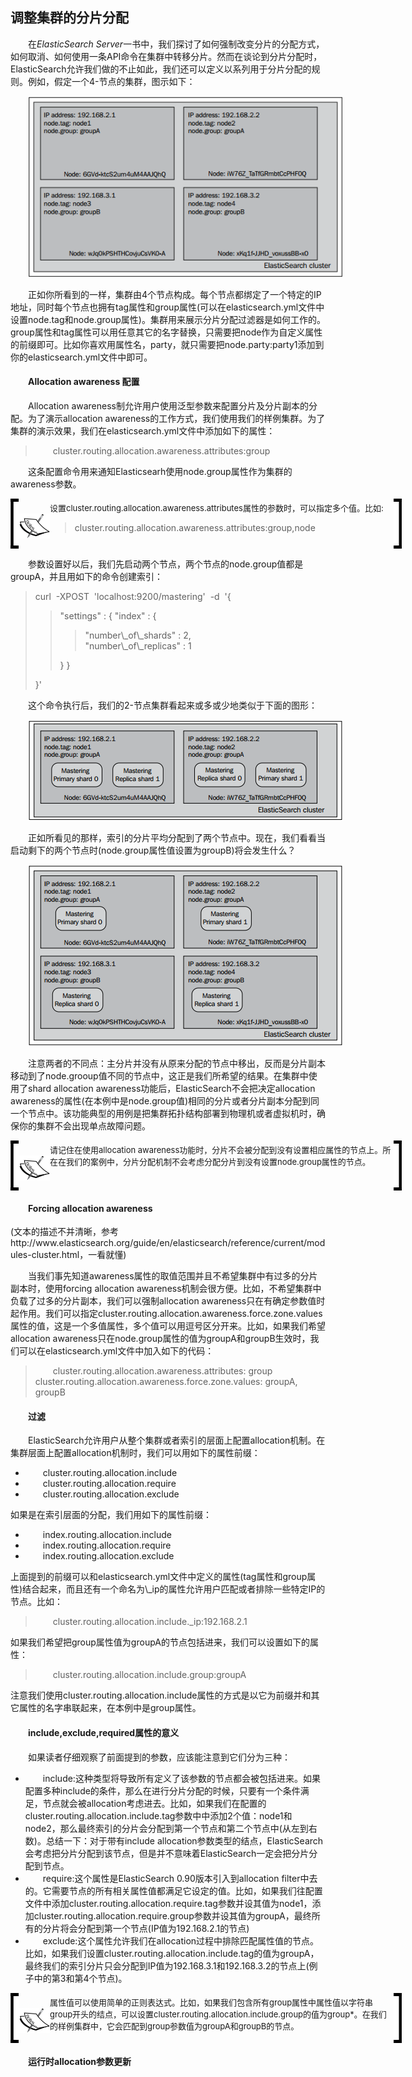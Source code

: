 ## 调整集群的分片分配

<div style="text-indent:2em;">
    <p>在<i>ElasticSearch Server</i>一书中，我们探讨了如何强制改变分片的分配方式，如何取消、如何使用一条API命令在集群中转移分片。然而在谈论到分片分配时，ElasticSearch允许我们做的不止如此，我们还可以定义以系列用于分片分配的规则。例如，假定一个4-节点的集群，图示如下：</p>
    <center><img src="../4_node.png"/></center>
<p>正如你所看到的一样，集群由4个节点构成。每个节点都绑定了一个特定的IP地址，同时每个节点也拥有tag属性和group属性(可以在elasticsearch.yml文件中设置node.tag和node.group属性)。集群用来展示分片分配过滤器是如何工作的。group属性和tag属性可以用任意其它的名字替换，只需要把node作为自定义属性的前缀即可。比如你喜欢用属性名，party，就只需要把node.party:party1添加到你的elasticsearch.yml文件中即可。</p>
<h4>Allocation awareness 配置</h4>
<p>Allocation awareness制允许用户使用泛型参数来配置分片及分片副本的分配。为了演示allocation awareness的工作方式，我们使用我们的样例集群。为了集群的演示效果，我们在elasticsearch.yml文件中添加如下的属性：
<blockquote>cluster.routing.allocation.awareness.attributes:group</blockquote>
</p>

<p>这条配置命令用来通知Elasticsearh使用node.group属性作为集群的awareness参数。</p>
<!--note structure -->
<div style="height:80px;width:650px;text-indent:0em;">
<div style="float:left;width:13px;height:100%; background:black;">
  <img src="../lm.png" height="70px" width="13px" style="margin-top:5px;"/>
</div>
<div style="float:left;width:50px;height:100%;position:relative;">
	<img src="../note.png" style="position:absolute; top:30%; "/>
</div>
<div style="float:left; width:550px;height:100%;">
	<p style="font-size:13px;margin-top:5px;">设置cluster.routing.allocation.awareness.attributes属性的参数时，可以指定多个值。比如:
	<blockquote>cluster.routing.allocation.awareness.attributes:group,node </blockquote>
	</p>
</div>
<div style="float:left;width:13px;height:100%;background:black;">
  <img src="../rm.png" height="70px" width="13px" style="margin-top:5px;"/>
</div>
</div> <!-- end of note structure -->

<p>参数设置好以后，我们先启动两个节点，两个节点的node.group值都是groupA，并且用如下的命令创建索引：
<blockquote style="text-indent:0em;">
curl&nbsp; -XPOST&nbsp; 'localhost:9200/mastering'&nbsp; -d&nbsp; '{
<blockquote>"settings" : {
"index" : {<blockquote>
"number\_of\_shards" : 2,<br/>
"number\_of\_replicas" : 1</blockquote>
}
}</blockquote>
}'
</blockquote>
</p>
<p>这个命令执行后，我们的2-节点集群看起来或多或少地类似于下面的图形：</p>
<center> <img src="../43_group_1.png"/></center>
<p>正如所看见的那样，索引的分片平均分配到了两个节点中。现在，我们看看当启动剩下的两个节点时(node.group属性值设置为groupB)将会发生什么？</p>
<center> <img src="../43_group_2.png"/></center>
<p>注意两者的不同点：主分片并没有从原来分配的节点中移出，反而是分片副本移动到了node.grooup值不同的节点中，这正是我们所希望的结果。在集群中使用了shard allocation awareness功能后，ElasticSearch不会把决定allocation awareness的属性(在本例中是node.group值)相同的分片或者分片副本分配到同一个节点中。该功能典型的用例是把集群拓扑结构部署到物理机或者虚拟机时，确保你的集群不会出现单点故障问题。</p>
<!--note structure -->
<div style="height:80px;width:650px;text-indent:0em;">
<div style="float:left;width:13px;height:100%; background:black;">
  <img src="../lm.png" height="70px" width="13px" style="margin-top:5px;"/>
</div>
<div style="float:left;width:50px;height:100%;position:relative;">
	<img src="../note.png" style="position:absolute; top:30%; "/>
</div>
<div style="float:left; width:550px;height:100%;">
	<p style="font-size:13px;margin-top:5px;">请记住在使用allocation awareness功能时，分片不会被分配到没有设置相应属性的节点上。所在在我们的案例中，分片分配机制不会考虑分配分片到没有设置node.group属性的节点。
	</p>
</div>
<div style="float:left;width:13px;height:100%;background:black;">
  <img src="../rm.png" height="70px" width="13px" style="margin-top:5px;"/>
</div>
</div> <!-- end of note structure -->
<h4>Forcing allocation awareness</h4>
(文本的描述不并清晰，参考http://www.elasticsearch.org/guide/en/elasticsearch/reference/current/modules-cluster.html，一看就懂)
<p>当我们事先知道awareness属性的取值范围并且不希望集群中有过多的分片副本时，使用forcing allocation awareness机制会很方便。比如，不希望集群中负载了过多的分片副本，我们可以强制allocation awareness只在有确定参数值时起作用。我们可以指定cluster.routing.allocation.awareness.force.zone.values属性的值，这是一个多值属性，多个值可以用逗号区分开来。比如，如果我们希望allocation awareness只在node.group属性的值为groupA和groupB生效时，我们可以在elasticsearch.yml文件中加入如下的代码：
<blockquote>
cluster.routing.allocation.awareness.attributes: group<br/>
cluster.routing.allocation.awareness.force.zone.values: groupA, groupB
</blockquote>
</p>
<h4>过滤</h4>
<p>ElasticSearch允许用户从整个集群或者索引的层面上配置allocation机制。在集群层面上配置allocation机制时，我们可以用如下的属性前缀：
<ul>
<li>cluster.routing.allocation.include</li>
<li>cluster.routing.allocation.require</li>
<li>cluster.routing.allocation.exclude</li>
</ul>
如果是在索引层面的分配，我们用如下的属性前缀：
<ul>
<li>index.routing.allocation.include</li>
<li>index.routing.allocation.require</li>
<li>index.routing.allocation.exclude</li>
</ul>
上面提到的前缀可以和elasticsearch.yml文件中定义的属性(tag属性和group属性)结合起来，而且还有一个命名为\_ip的属性允许用户匹配或者排除一些特定IP的节点。比如：
<blockquote>cluster.routing.allocation.include._ip:192.168.2.1</blockquote>
如果我们希望把group属性值为groupA的节点包括进来，我们可以设置如下的属性：
<blockquote>cluster.routing.allocation.include.group:groupA</blockquote>
注意我们使用cluster.routing.allocation.include属性的方式是以它为前缀并和其它属性的名字串联起来，在本例中是group属性。
</p>
<h4>include,exclude,required属性的意义</h4>
<p>如果读者仔细观察了前面提到的参数，应该能注意到它们分为三种：
<ul>
<li>include:这种类型将导致所有定义了该参数的节点都会被包括进来。如果配置多种include的条件，那么在进行分片分配的时候，只要有一个条件满足，节点就会被allocation考虑进去。比如，如果我们在配置的cluster.routing.allocation.include.tag参数中中添加2个值：node1和node2，那么最终索引的分片会分配到第一个节点和第二个节点中(从左到右数)。总结一下：对于带有include allocation参数类型的结点，ElasticSearch会考虑把分片分配到该节点，但是并不意味着ElasticSearch一定会把分片分配到节点。</li>
<li>require:这个属性是ElasticSearch 0.90版本引入到allocation filter中去的。它需要节点的所有相关属性值都满足它设定的值。比如，如果我们往配置文件中添加cluster.routing.allocation.require.tag参数并设其值为node1，添加cluster.routing.allocation.require.group参数并设其值为groupA，最终所有的分片将会分配到第一个节点(IP值为192.168.2.1的节点)</li>
<li>exclude:这个属性允许我们在allocation过程中排除匹配属性值的节点。比如，如果我们设置cluster.routing.allocation.include.tag的值为groupA，最终我们的索引分片只会分配到IP值为192.168.3.1和192.168.3.2的节点上(例子中的第3和第4个节点)。</li>
</ul>
</p>
<!--note structure -->
<div style="height:80px;width:650px;text-indent:0em;">
<div style="float:left;width:13px;height:100%; background:black;">
  <img src="../lm.png" height="70px" width="13px" style="margin-top:5px;"/>
</div>
<div style="float:left;width:50px;height:100%;position:relative;">
	<img src="../note.png" style="position:absolute; top:30%; "/>
</div>
<div style="float:left; width:550px;height:100%;">
	<p style="font-size:13px;margin-top:5px;">属性值可以使用简单的正则表达式。比如，如果我们包含所有group属性中属性值以字符串group开头的结点，可以设置cluster.routing.allocation.include.group的值为group*。在我们的样例集群中，它会匹配到group参数值为groupA和groupB的节点。
	</p>
</div>
<div style="float:left;width:13px;height:100%;background:black;">
  <img src="../rm.png" height="70px" width="13px" style="margin-top:5px;"/>
</div>
</div> <!-- end of note structure -->
<h4>运行时allocation参数更新</h4>
</div>
